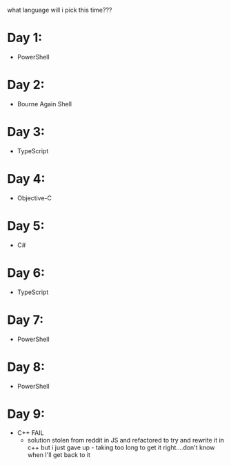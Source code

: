 what language will i pick this time???

# Day 1:
* PowerShell

# Day 2:
* Bourne Again Shell

# Day 3:
* TypeScript

# Day 4:
* Objective-C

# Day 5:
* C#

# Day 6:
* TypeScript

# Day 7: 
* PowerShell

# Day 8:
* PowerShell

# Day 9:
* C++ FAIL
    - solution stolen from reddit in JS and refactored to try and
    rewrite it in c++ but i just gave up - taking too long to get it right....don't know when I'll get back to it